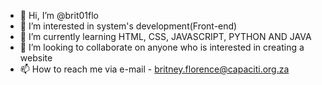 - 👋 Hi, I’m @brit01flo
- 👀 I’m interested in system's development(Front-end)
- 🌱 I’m currently learning HTML, CSS, JAVASCRIPT, PYTHON AND JAVA
- 💞️ I’m looking to collaborate on anyone who is interested in creating a website
- 📫 How to reach me via e-mail - britney.florence@capaciti.org.za

<!---
brit01flo/brit01flo is a ✨ special ✨ repository because its `README.md` (this file) appears on your GitHub profile.
You can click the Preview link to take a look at your changes.
--->
